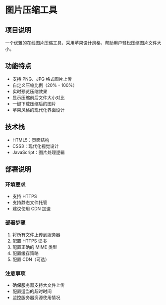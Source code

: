 # 图片压缩工具

## 项目说明
一个优雅的在线图片压缩工具，采用苹果设计风格，帮助用户轻松压缩图片文件大小。

## 功能特点
- 支持 PNG、JPG 格式图片上传
- 自定义压缩比例（20% - 100%）
- 实时预览压缩效果
- 显示压缩前后文件大小对比
- 一键下载压缩后的图片
- 苹果风格的现代化界面设计

## 技术栈
- HTML5：页面结构
- CSS3：现代化视觉设计
- JavaScript：图片处理逻辑 

## 部署说明

### 环境要求
- 支持 HTTPS
- 支持静态文件托管
- 建议使用 CDN 加速

### 部署步骤
1. 将所有文件上传到服务器
2. 配置 HTTPS 证书
3. 配置正确的 MIME 类型
4. 配置缓存策略
5. 配置 CDN（可选）

### 注意事项
- 确保服务器支持大文件上传
- 配置适当的超时时间
- 监控服务器资源使用情况